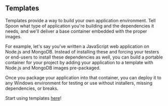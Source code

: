 ## Templates

Templates provide a way to build your own application environment. Tell Spoon what type of application you're building and the dependencies it needs, and we'll deliver a base container embedded with the proper images.

For example, let's say you've written a JavaScript web application on Node.js and MongoDB. Instead of installing these and forcing your testers or end-users to install these dependencies as well, you can build a portable container for your project by adding your application to a template with Node.js and MongoDB images pre-packaged.

Once you package your application into that container, you can deploy it to any Windows environment for testing or use without installers, missing dependencies, or breaks.

Start using templates [here](/)! 